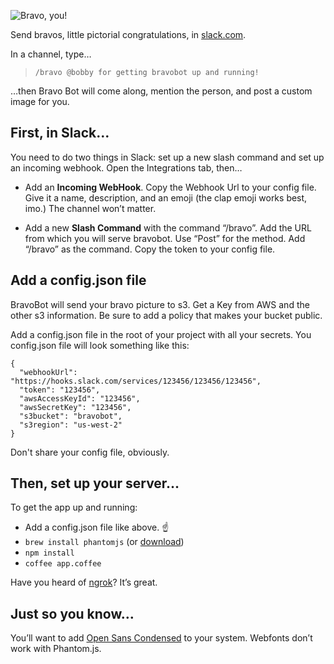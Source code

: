 ![Bravo, you!](https://dl.dropboxusercontent.com/u/379970/bravo.png)

Send bravos, little pictorial congratulations, in [slack.com](https://slack.com/).

In a channel, type…

> `/bravo @bobby for getting bravobot up and running!`

…then Bravo Bot will come along, mention the person, and post a custom image for
you.


## First, in Slack…

You need to do two things in Slack: set up a new slash command and set up an
incoming webhook. Open the Integrations tab, then…

- Add an **Incoming WebHook**. Copy the Webhook Url to your config file.
Give it a name, description, and an emoji (the clap emoji works best, imo.)
The channel won’t matter.

- Add a new **Slash Command** with the command “/bravo”. Add the URL from
which you will serve bravobot. Use “Post” for the method. Add “/bravo” as
the command. Copy the token to your config file.


## Add a config.json file

BravoBot will send your bravo picture to s3. Get a Key from AWS and
the other s3 information. Be sure to add a policy that makes your bucket
public.

Add a config.json file in the root of your project with all your secrets.
You config.json file will look something like this:

```
{
  "webhookUrl": "https://hooks.slack.com/services/123456/123456/123456",
  "token": "123456",
  "awsAccessKeyId": "123456",
  "awsSecretKey": "123456",
  "s3bucket": "bravobot",
  "s3region": "us-west-2"
}
```

Don't share your config file, obviously.


## Then, set up your server…

To get the app up and running:

- Add a config.json file like above. :point_up:
- `brew install phantomjs` (or [download](http://phantomjs.org/download.html))
- `npm install`
- `coffee app.coffee`

Have you heard of [ngrok](https://ngrok.com/)? It’s great.


## Just so you know…

You’ll want to add [Open Sans Condensed](https://www.google.com/fonts#UsePlace:use/Collection:Open+Sans+Condensed)
to your system. Webfonts don’t work with Phantom.js.


